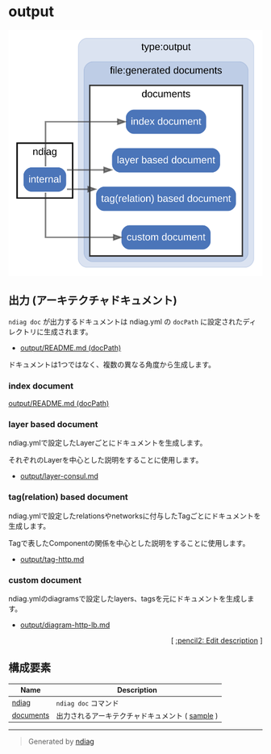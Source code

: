 # output

![diagram](diagram-output.svg)

## 出力 (アーキテクチャドキュメント)

`ndiag doc` が出力するドキュメントは ndiag.yml の `docPath` に設定されたディレクトリに生成されます。

- [output/README.md (docPath)](/sample/output/README.md)

ドキュメントは1つではなく、複数の異なる角度から生成します。

### index document

[output/README.md (docPath)](/sample/output/README.md)

### layer based document

ndiag.ymlで設定したLayerごとにドキュメントを生成します。

それぞれのLayerを中心とした説明をすることに使用します。

- [output/layer-consul.md](/sample/output/layer-consul.md)

### tag(relation) based document

ndiag.ymlで設定したrelationsやnetworksに付与したTagごとにドキュメントを生成します。

Tagで表したComponentの関係を中心とした説明をすることに使用します。

- [output/tag-http.md](/sample/output/tag-http.md)

### custom document

ndiag.ymlのdiagramsで設定したlayers、tagsを元にドキュメントを生成します。

- [output/diagram-http-lb.md](/sample/output/diagram-http-lb.md)


<p align="right">
  [ <a href="../ndiag.descriptions.ja/_diagram-output.md">:pencil2: Edit description</a> ]
<p>



## 構成要素

| Name | Description |
| --- | --- |
| [ndiag](node-ndiag.md) | `ndiag doc` コマンド |
| [documents](node-documents.md) | 出力されるアーキテクチャドキュメント ( [sample](/sample/output/README.md) ) |


---

> Generated by [ndiag](https://github.com/k1LoW/ndiag)

